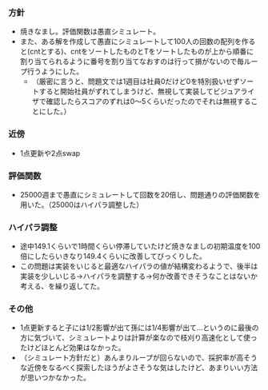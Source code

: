 ### 方針
- 焼きなまし。評価関数は愚直シミュレート。
- また、ある解を作成して愚直にシミュレートして100人の回数の配列を作ると(cntとする)、cntをソートしたものとTをソートしたものが上から順番に割り当てられるように番号を割り当てなおすのは行って損がないので毎ループ行うようにした。
    - （厳密に言うと、問題文では1週目は社員0だけど0を特別扱いせずソートすると開始社員がずれてしまうけど、無視して実装してビジュアライザで確認したらスコアのずれは0～5くらいだったのでそれは無視することにした。）

### 近傍
- 1点更新や2点swap

### 評価関数
- 25000週まで愚直にシミュレートして回数を20倍し、問題通りの評価関数を用いた。（25000はハイパラ調整した）

### ハイパラ調整
- 途中149.1くらいで1時間くらい停滞していたけど焼きなましの初期温度を100倍にしたらいきなり149.4くらいに改善してびっくりした。
- この問題は実装をいじると最適なハイパラの値が結構変わるようで、後半は実装を少しいじる→ハイパラを調整する→何か改善できそうなことはないか考える、を繰り返してた。

### その他
- 1点更新すると子には1/2影響が出て孫には1/4影響が出て...というのに最後の方に気づいて、シミュレートよりは計算が楽なので枝刈り高速化として使ったけどほとんど効果はなかった。
- （シミュレート方針だと）あんまりループが回らないので、採択率が高そうな近傍をなるべく探索したほうがよさそうな気はしたけど、あまりいい方法が思いつかなかった。